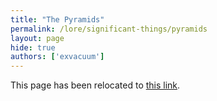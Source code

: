 ```yaml
---
title: "The Pyramids"
permalink: /lore/significant-things/pyramids
layout: page
hide: true
authors: ['exvacuum']
---
```

<html>
<head>
    <script type="text/javascript">
        window.location.replace("./#pyramids");
    </script>
</head>
<body>
<p>This page has been relocated to <a href="./#pyramids">this link</a>.</p>
</body>
</html>